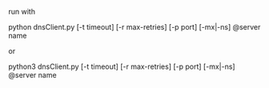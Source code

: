 run with 

python dnsClient.py [-t timeout] [-r max-retries] [-p port] [-mx|-ns] @server name

or

python3 dnsClient.py [-t timeout] [-r max-retries] [-p port] [-mx|-ns] @server name
